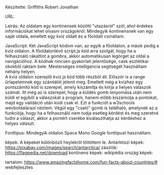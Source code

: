 Készítette: Griffiths Robert Jonathan

URL: 

Leírás: 
Az oldalam egy kontinensek közötti "utazásról" szól, ahol érdekes információkat lehet olvasni országokról.
Mindegyik kontinensnek van egy saját oldala, emellett egy kvíz oldalt és a főoldalt csináltam.

JavaScript:
Két JavaScript kódom van, az egyik a főoldalon, a másik pedig a kvíz oldalon. 
A főoldalonlévő script.js kód arra szolgál, hogy ha a felhasználó rákattint a gombra, akkor automatikusan legörget az oldal a navigációhoz. A kódnak nincsen gyakorlati jelentősége, cask esztétikai okokból raktam bele. Mesterséges intelligencia segítségét használtam néhány helyen.  
A kvíz oldalon szereplő kviz.js kód több részből áll. Először is a range űrlapelemnek egy számlálót jelenít meg. Emellett még a kvízhez egy pontszámító kód is szerepel, amely kiszámítja és kiírja a helyes válaszok számát. Itt még az is szerepel, hogy a küldés gomb lenyomása után nem küldi el egyből a válaszokat a program, hanem előbb kiszámolja a pontokat, majd egy validáció után küdi csak el. Ezt a funkciót a w3schools wevboldaláraol néztem. Végül egy "csaló" gomb is található, amelynek az a funkciója, hogy ha a felhasználó nem tudja esetleg kérdést és meg szeretné tudni a választ, akkor a pontért cserébe kiválaszthatja az kérdéshez a helyes választ. 

Fonttípus: 
Mindegyik oldalon Space Mono Google fonttípust használtam.

képek:
A képeket különböző heylekről töltöttem le. 
Antarktiszi képek: https://pixabay.com/images/search/antarctica/
zászlók: https://flagpedia.net/download
kontinens képek: wikipédia
ország képek: 

tartalom: 
https://www.amazingfactshome.com/fun-facts-about-countries/# webfejlesztes
